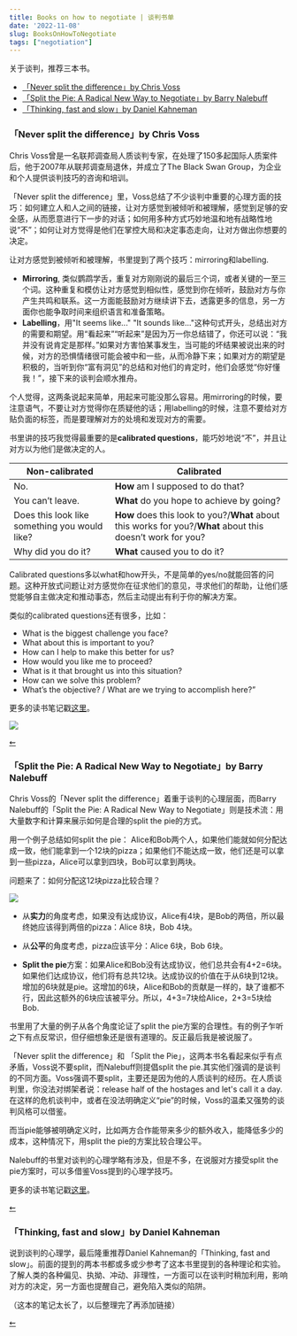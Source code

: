 ```yaml
---
title: Books on how to negotiate | 谈判书单
date: '2022-11-08'
slug: BooksOnHowToNegotiate
tags: ["negotiation"]
---
```


<div id="header">
关于谈判，推荐三本书。


- <a href="#Neversplitthedifference">「Never split the difference」by Chris Voss</a>
- <a href="#splitthepie">「Split the Pie: A Radical New Way to Negotiate」by Barry Nalebuff</a>
- <a href="#thinkingfastandslow">「Thinking, fast and slow」by Daniel Kahneman</a>

<div id="Neversplitthedifference">

### 「Never split the difference」by Chris Voss

Chris Voss曾是一名联邦调查局人质谈判专家，在处理了150多起国际人质案件后，他于2007年从联邦调查局退休，并成立了The Black Swan Group，为企业和个人提供谈判技巧的咨询和培训。

「Never split the difference」里，Voss总结了不少谈判中重要的心理方面的技巧：如何建立人和人之间的链接，让对方感觉到被倾听和被理解，感觉到足够的安全感，从而愿意进行下一步的对话；如何用多种方式巧妙地温和地有战略性地说“不”；如何让对方觉得是他们在掌控大局和决定事态走向，让对方做出你想要的决定。

让对方感觉到被倾听和被理解，书里提到了两个技巧：mirroring和labelling.

- **Mirroring**, 类似鹦鹉学舌，重复对方刚刚说的最后三个词，或者关键的一至三个词。这种重复和模仿让对方感觉到相似性，感觉到你在倾听，鼓励对方与你产生共鸣和联系。这一方面能鼓励对方继续讲下去，透露更多的信息，另一方面你也能争取时间来组织语言和准备策略。
- **Labelling**，用"It seems like..." "It sounds like..."这种句式开头，总结出对方的需要和期望。用“看起来”“听起来”是因为万一你总结错了，你还可以说：“我并没有说肯定是那样。”如果对方害怕某事发生，当可能的坏结果被说出来的时候，对方的恐惧情绪很可能会被中和一些，从而冷静下来；如果对方的期望是积极的，当听到你“富有洞见”的总结和对他们的肯定时，他们会感觉“你好懂我！”，接下来的谈判会顺水推舟。

个人觉得，这两条说起来简单，用起来可能没那么容易。用mirroring的时候，要注意语气，不要让对方觉得你在质疑他的话；用labelling的时候，注意不要给对方贴负面的标签，而是要理解对方的处境和发现对方的需要。

书里讲的技巧我觉得最重要的是**calibrated questions**，能巧妙地说“不”，并且让对方以为他们是做决定的人。

| Non-calibrated      | Calibrated |
| ----------- | ----------- |
| No.      | **How** am I supposed to do that?       |
| You can’t leave.   | **What** do you hope to achieve by going?        |
| Does this look like something you would like?      | **How** does this look to you?/**What** about this works for you?/**What** about this doesn’t work for you?       |
| Why did you do it?   | **What** caused you to do it?        |   

Calibrated questions多以what和how开头，不是简单的yes/no就能回答的问题。这种开放式问题让对方感觉你在征求他们的意见，寻求他们的帮助，让他们感觉能够自主做决定和推动事态，然后主动提出有利于你的解决方案。

类似的calibrated questions还有很多，比如：

- What is the biggest challenge you face?
- What about this is important to you?
- How can I help to make this better for us?
- How would you like me to proceed?
- What is it that brought us into this situation?
- How can we solve this problem?
- What’s the objective? / What are we trying to accomplish here?”

更多的读书笔记戳<a href="https://hetezen.netlify.app/readings/neversplitthedifference/" target="_blank">这里</a>。

<img src="https://lh6.googleusercontent.com/La4O7lmYpvXTTIn8TPZqY9LLh3dnJl4hW4AAhEru10urnr9fCiN8Si1qchYDIxQMDtQ=w1131-h847-p" />

<a href="#header">⇜</a>
<div id="splitthepie">

### 「Split the Pie: A Radical New Way to Negotiate」by Barry Nalebuff

Chris Voss的「Never split the difference」着重于谈判的心理层面，而Barry Nalebuff的「Split the Pie: A Radical New Way to Negotiate」则是技术流：用大量数字和计算来展示如何是合理的split the pie的方式。

用一个例子总结如何split the pie： Alice和Bob两个人，如果他们能就如何分配达成一致，他们能拿到一个12块的pizza；如果他们不能达成一致，他们还是可以拿到一些pizza，Alice可以拿到四块，Bob可以拿到两块。

问题来了：如何分配这12块pizza比较合理？

<a href="https://insights.som.yale.edu/insights/better-way-to-divide-the-pie" target="_blank"> <img src="https://lh5.googleusercontent.com/8ycLVbtnCXO3pj-CTJcavPcrldfBfppnWf7VSZY6H_PbvEMX5Exi_QGt65uBfd7fh2k=w526-h591-p" /></a>

- 从**实力**的角度考虑，如果没有达成协议，Alice有4块，是Bob的两倍，所以最终她应该得到两倍的pizza：Alice 8块，Bob 4块。

- 从**公平**的角度考虑，pizza应该平分：Alice 6块，Bob 6块。

- **Split the pie**方案：如果Alice和Bob没有达成协议，他们总共会有4+2=6块。如果他们达成协议，他们将有总共12块。达成协议的价值在于从6块到12块。增加的6块就是pie。这增加的6块，Alice和Bob的贡献是一样的，缺了谁都不行，因此这额外的6块应该被平分。所以，4+3=7块给Alice，2+3=5块给Bob.

书里用了大量的例子从各个角度论证了split the pie方案的合理性。有的例子乍听之下有点反常识，但仔细想象还是很有道理的。反正最后我是被说服了。

「Never split the difference」和 「Split the Pie」，这两本书名看起来似乎有点矛盾，Voss说不要split，而Nalebuff则提倡split the pie.其实他们强调的是谈判的不同方面。Voss强调不要split，主要还是因为他的人质谈判的经历。在人质谈判里，你没法对绑架者说：release half of the hostages and let's call it a day.在这样的危机谈判中，或者在没法明确定义“pie”的时候，Voss的温柔又强势的谈判风格可以借鉴。

而当pie能够被明确定义时，比如两方合作能带来多少的额外收入，能降低多少的成本，这种情况下，用split the pie的方案比较合理公平。

Nalebuff的书里对谈判的心理学略有涉及，但是不多，在说服对方接受split the pie方案时，可以多借鉴Voss提到的心理学技巧。

更多的读书笔记戳<a href="https://hetezen.netlify.app/readings/splitthepie/" target="_blank">这里</a>。

<a href="#header">⇜</a>
<div id="thinkingfastandslow">

### 「Thinking, fast and slow」by Daniel Kahneman

说到谈判的心理学，最后隆重推荐Daniel Kahneman的「Thinking, fast and slow」。前面的提到的两本书都或多或少参考了这本书里提到的各种理论和实验。了解人类的各种偏见、执拗、冲动、非理性，一方面可以在谈判时稍加利用，影响对方的决定，另一方面也提醒自己，避免陷入类似的陷阱。

（这本的笔记太长了，以后整理完了再添加链接）

<a href="#header">⇜</a>
